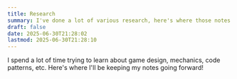 ```yaml
---
title: Research
summary: I've done a lot of various research, here's where those notes are collected.
draft: false
date: 2025-06-30T21:28:02
lastmod: 2025-06-30T21:28:10
---
```

I spend a lot of time trying to learn about game design, mechanics, code patterns, etc. Here's where I'll be keeping my notes going forward!